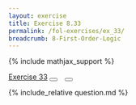 ```yaml
---
layout: exercise
title: Exercise 8.33
permalink: /fol-exercises/ex_33/
breadcrumb: 8-First-Order-Logic
---
```


{% include mathjax_support %}

<div class="card">
<div class="card-header p-2">
<a href='#' class="p-2">Exercise 33</a>
<button type="button" class="btn btn-dark float-right" title="Solve this Exercise" onclick="solve('ex8.33');" href="#"><i id="ex8.33" class="fas fa-pen" style="color:white"></i></button>
<a class="edit_question" href="#"><button type="button" class="btn btn-dark float-right" title="Edit this Question"  style="margin-left:10px; margin-right:10px;" onclick="edit('ex8.33');" href="#"><i id="ex8.33" class="far fa-edit" style="color:white"></i></button></a>
</div>
<div class="card-body">
<p class="card-text">{% include_relative question.md %}</p>
</div>
</div>
<br>

